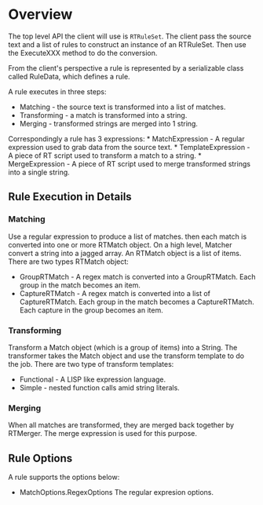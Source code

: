 ﻿Overview
=======

The top level API the client will use is <code>RTRuleSet</code>. The client pass the source text and a list of rules to construct an instance of an RTRuleSet. Then use the ExecuteXXX method to do the conversion.

From the client's perspective a rule is represented by a serializable class called RuleData, which defines a rule.

A rule executes in three steps:
* Matching - the source text is transformed into a list of matches.
* Transforming - a match is transformed into a string.
* Merging - transformed strings are merged into 1 string.

Correspondingly a rule has 3 expressions:
	* MatchExpression - A regular expression used to grab data from the source text.
	* TemplateExpression - A piece of RT script used to transform a match to a string. 
	* MergeExpression - A piece of RT script used to merge transformed strings into a single string.

Rule Execution in Details
-----------
### Matching
Use a regular expression to produce a list of matches. then each match is converted into one or more RTMatch object.
On a high level, Matcher convert a string into a jagged array. 
An RTMatch object is a list of items.
There are two types RTMatch object:
- GroupRTMatch - A regex match is converted into a GroupRTMatch. Each group in the match becomes an item.
- CaptureRTMatch - A regex match is converted into a list of CaptureRTMatch. Each group in the match becomes a CaptureRTMatch. Each capture in the group becomes an item.

### Transforming
Transform a Match object (which is a group of items) into a String. 
The transformer takes the Match object and use the transform template to do the job. 
There are two type of transform templates:
- Functional - A LISP like expression language.
- Simple - nested function calls amid string literals.

### Merging
When all matches are transformed, they are merged back together by RTMerger. The merge expression is used for this purpose.


Rule Options
-----------
A rule supports the options below:


* MatchOptions.RegexOptions
	The regular expresion options. 





